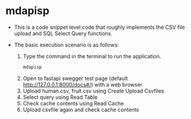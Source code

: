 # mdapisp

* This is a code snippet level code that roughly implements the CSV file upload and SQL Select Query functions.

* The basic execution scenario is as follows:
    1. Type the command in the terminal to run the application.
        ```bash
        mdapisp
        ```
    1. Open to fastapi swegger test page (default http://127.0.0.1:8000/docs#/) with a web browser
    1. Upload human.csv, fruit.csv using Create Upload Csvfiles
    1. Select query using Read Table
    1. Check cache contents using Read Cache
    1. Upload csvfile again and check cache contents
